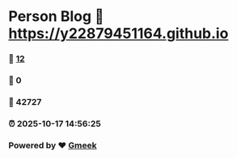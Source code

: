 # Person Blog :link: https://y22879451164.github.io 
### :page_facing_up: [12](https://y22879451164.github.io/tag.html) 
### :speech_balloon: 0 
### :hibiscus: 42727 
### :alarm_clock: 2025-10-17 14:56:25 
### Powered by :heart: [Gmeek](https://github.com/Meekdai/Gmeek)
